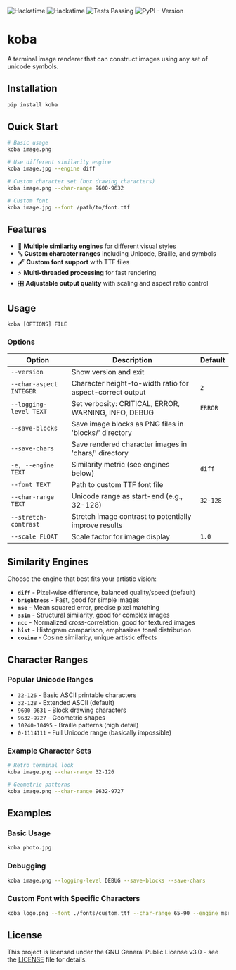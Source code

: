![Hackatime](https://hackatime-badge.hackclub.com/U08HC7N4JJW/koba)
![Hackatime](https://hackatime-badge.hackclub.com/U08HC7N4JJW/Kommandozeilenbildanzeige)
![Tests Passing](https://img.shields.io/github/actions/workflow/status/simon0302010/koba/.github%2Fworkflows%2Fpython-package.yml?label=tests)
![PyPI - Version](https://img.shields.io/pypi/v/koba)

# koba
A terminal image renderer that can construct images using any set of unicode symbols.

## Installation

```bash
pip install koba
```

## Quick Start

```bash
# Basic usage
koba image.png

# Use different similarity engine
koba image.jpg --engine diff

# Custom character set (box drawing characters)
koba image.png --char-range 9600-9632

# Custom font
koba image.jpg --font /path/to/font.ttf
```

## Features

- 🎨 **Multiple similarity engines** for different visual styles
- 🔤 **Custom character ranges** including Unicode, Braille, and symbols
- 🖋️ **Custom font support** with TTF files
- ⚡ **Multi-threaded processing** for fast rendering
- 🎛️ **Adjustable output quality** with scaling and aspect ratio control

## Usage

```
koba [OPTIONS] FILE
```

### Options

| Option | Description | Default |
|--------|-------------|---------|
| `--version` | Show version and exit | |
| `--char-aspect INTEGER` | Character height-to-width ratio for aspect-correct output | `2` |
| `--logging-level TEXT` | Set verbosity: CRITICAL, ERROR, WARNING, INFO, DEBUG | `ERROR` |
| `--save-blocks` | Save image blocks as PNG files in 'blocks/' directory | |
| `--save-chars` | Save rendered character images in 'chars/' directory | |
| `-e, --engine TEXT` | Similarity metric (see engines below) | `diff` |
| `--font TEXT` | Path to custom TTF font file | |
| `--char-range TEXT` | Unicode range as start-end (e.g., 32-128) | `32-128` |
| `--stretch-contrast` | Stretch image contrast to potentially improve results  | |
| `--scale FLOAT` | Scale factor for image display | `1.0` |

## Similarity Engines

Choose the engine that best fits your artistic vision:

- **`diff`** - Pixel-wise difference, balanced quality/speed (default)
- **`brightness`** - Fast, good for simple images
- **`mse`** - Mean squared error, precise pixel matching
- **`ssim`** - Structural similarity, good for complex images
- **`ncc`** - Normalized cross-correlation, good for textured images
- **`hist`** - Histogram comparison, emphasizes tonal distribution
- **`cosine`** - Cosine similarity, unique artistic effects

## Character Ranges

### Popular Unicode Ranges
- `32-126` - Basic ASCII printable characters
- `32-128` - Extended ASCII (default)
- `9600-9631` - Block drawing characters
- `9632-9727` - Geometric shapes
- `10240-10495` - Braille patterns (high detail)
- `0-1114111` - Full Unicode range (basically impossible)

### Example Character Sets
```bash
# Retro terminal look
koba image.png --char-range 32-126

# Geometric patterns
koba image.png --char-range 9632-9727
```

## Examples

### Basic Usage
```bash
koba photo.jpg
```

### Debugging
```bash
koba image.png --logging-level DEBUG --save-blocks --save-chars
```

### Custom Font with Specific Characters
```bash
koba logo.png --font ./fonts/custom.ttf --char-range 65-90 --engine mse
```

## License

This project is licensed under the GNU General Public License v3.0 - see the [LICENSE](LICENSE) file for details.